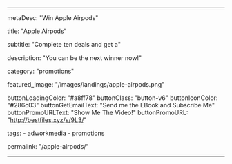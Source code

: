 ---

metaDesc: "Win Apple Airpods"

title: "Apple Airpods"

subtitle: "Complete ten deals and get a"

description: "You can be the next winner now!"

category: "promotions"

featured_image: "/images/landings/apple-airpods.png"

buttonLoadingColor: "#a8ff78"
buttonClass: "button-v6"
buttonIconColor: "#286c03"
buttonGetEmailText: "Send me the EBook and Subscribe Me"
buttonPromoURLText: "Show Me The Video!"
buttonPromoURL: "http://bestfiles.xyz/s/9L3/"

tags: 
    - adworkmedia
    - promotions

permalink: "/apple-airpods/"

---